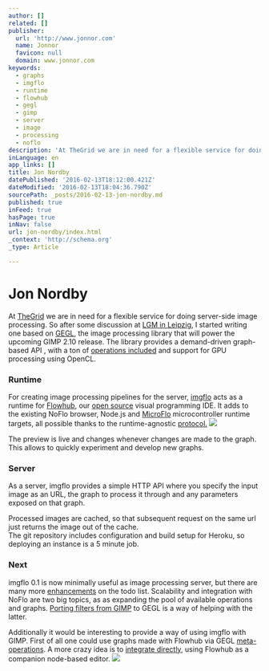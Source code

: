 ```yaml
---
author: []
related: []
publisher:
  url: 'http://www.jonnor.com'
  name: Jonnor
  favicon: null
  domain: www.jonnor.com
keywords:
  - graphs
  - imgflo
  - runtime
  - flowhub
  - gegl
  - gimp
  - server
  - image
  - processing
  - noflo
description: 'At TheGrid we are in need for a flexible service for doing server-side image processing. So after some discussion at LGM in Leipzig, I started writing one based on GEGL, the image processing library that will power the upcoming GIMP 2.10 release.'
inLanguage: en
app_links: []
title: Jon Nordby
datePublished: '2016-02-13T18:12:00.421Z'
dateModified: '2016-02-13T18:04:36.790Z'
sourcePath: _posts/2016-02-13-jon-nordby.md
published: true
inFeed: true
hasPage: true
inNav: false
url: jon-nordby/index.html
_context: 'http://schema.org'
_type: Article

---
```

# Jon Nordby

At [TheGrid][0] we are in need for a flexible service for doing server-side image processing. So after some discussion at [LGM in Leipzig][1], I started writing one based on [GEGL][2], the image processing library that will power the upcoming GIMP 2.10 release. The library provides a demand-driven graph-based API , with a ton of [operations included][3] and support for GPU processing using OpenCL.

### Runtime

For creating image processing pipelines for the server, [imgflo][4] acts as a runtime for [Flowhub][5], our [open source][6] visual programming IDE. It adds to the existing NoFlo browser, Node.js and [MicroFlo][7] microcontroller runtime targets, all possible thanks to the runtime-agnostic [protocol.][8]
[![](http://www.jonnor.com/wp/files/imgflo-caged-cassowary-light-1024x558.png)][9]

The preview is live and changes whenever changes are made to the graph. This allows to quickly experiment and develop new graphs.

### Server

As a server, imgflo provides a simple HTTP API where you specify the input image as an URL, the graph to process it through and any parameters exposed on that graph.

Processed images are cached, so that subsequent request on the same url just returns the image out of the cache.  
The git repository includes configuration and build setup for Heroku, so deploying an instance is a 5 minute job.

### Next

imgflo 0.1 is now minimally useful as image processing server, but there are many more [enhancements][10] on the todo list. Scalability and integration with NoFlo are two big topics, as as expanding the pool of available operations and graphs. [Porting filters from GIMP][11] to GEGL is a way of helping with the latter.

Additionally it would be interesting to provide a way of using imgflo with GIMP. First of all one could use graphs made with Flowhub via GEGL [meta-operations][12]. A more crazy idea is to [integrate directly][13], using Flowhub as a companion node-based editor.
[![](http://www.jonnor.com/wp/wp-content/plugins/flattr/img/flattr-badge-large.png)][14]

[0]: http://thegrid.io/
[1]: http://libregraphicsmeeting.org/2014/
[2]: http://gegl.org/
[3]: http://gegl.org/operations.html
[4]: https://github.com/jonnor/imgflo
[5]: http://flowhub.io/
[6]: https://github.com/noflo/noflo-ui
[7]: http://www.jonnor.com/2013/11/microflo-0-2-0-visual-arduino-programming/
[8]: http://noflojs.org/documentation/protocol/
[9]: http://www.jonnor.com/wp/files/imgflo-caged-cassowary-light.png
[10]: https://github.com/jonnor/imgflo/issues?labels=enhancement
[11]: http://wiki.gimp.org/index.php/Hacking:Porting_filters_to_GEGL
[12]: https://github.com/jonnor/imgflo/issues/9
[13]: https://github.com/jonnor/imgflo/issues/10
[14]: http://www.jonnor.com/wp/?flattrss_redirect&id=690&md5=bc6a6ca7cb163bafb7b8236ce90bc18d
